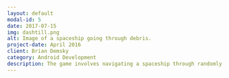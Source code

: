 ```yaml
---
layout: default
modal-id: 5
date: 2017-07-15
img: dashtill.png
alt: Image of a spaceship going through debris.
project-date: April 2016
client: Brian Demsky
category: Android Development
description: The game involves navigating a spaceship through randomly generated debris. By holding and releasing the touchscreen, the player can follow the navigation line to avoid the debris.
---
```


